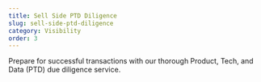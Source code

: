 ```yaml
---
title: Sell Side PTD Diligence
slug: sell-side-ptd-diligence
category: Visibility
order: 3
---
```

Prepare for successful transactions with our thorough Product, Tech, and Data (PTD) due diligence service.
